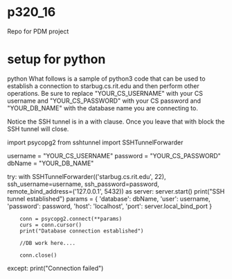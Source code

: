 # p320_16
Repo for PDM project 

# setup for python
python
What follows is a sample of python3 code that can be used to establish a connection to starbug.cs.rit.edu and then perform other operations. Be sure to replace "YOUR_CS_USERNAME" with your CS username and "YOUR_CS_PASSWORD" with your CS password and "YOUR_DB_NAME" with the database name you are connecting to.

Notice the SSH tunnel is in a with clause. Once you leave that with block the SSH tunnel will close.

import psycopg2
from sshtunnel import SSHTunnelForwarder

username = "YOUR_CS_USERNAME"
password = "YOUR_CS_PASSWORD"
dbName = "YOUR_DB_NAME"


try:
    with SSHTunnelForwarder(('starbug.cs.rit.edu', 22),
                            ssh_username=username,
                            ssh_password=password,
                            remote_bind_address=('127.0.0.1', 5432)) as server:
        server.start()
        print("SSH tunnel established")
        params = {
            'database': dbName,
            'user': username,
            'password': password,
            'host': 'localhost',
            'port': server.local_bind_port
        }


        conn = psycopg2.connect(**params)
        curs = conn.cursor()
        print("Database connection established")

        //DB work here....

        conn.close()
except:
    print("Connection failed")
